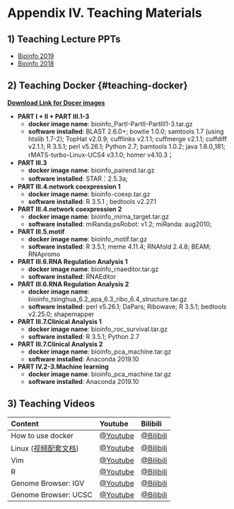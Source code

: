 # Appendix IV. Teaching Materials

## 1\) Teaching Lecture PPTs

* [Bioinfo 2019](https://cloud.tsinghua.edu.cn/d/b707e65b559549069938/?p=/bioinfo2019&mode=list)
* [Bioinfo 2018](https://cloud.tsinghua.edu.cn/d/b707e65b559549069938/?p=/bioinfo2018&mode=list)

## 2\) Teaching Docker {#teaching-docker}

[**Download Link for Docer images**](https://cloud.tsinghua.edu.cn/d/747db0edd36449289b6f/?p=/Docker&mode=list)

* **PART I + II + PART III.1-3**
  * **docker image name**: bioinfo\_PartI-PartII-PartIII1-3.tar.gz
  * **software installed**: BLAST 2.6.0+; bowtie 1.0.0; samtools 1.7 \(using htslib 1.7-2\); TopHat v2.0.9; cufflinks v2.1.1; cuffmerge v2.1.1; cuffdiff v2.1.1; R 3.5.1; perl v5.26.1; Python 2.7; bamtools 1.0.2; java 1.8.0\_181; rMATS-turbo-Linux-UCS4 v3.1.0; homer v4.10.3；
* **PART III.3**
  * **docker image name**: bioinfo\_pairend.tar.gz
  * **software installed**: STAR：2.5.3a;
* **PART III.4.network coexpression 1**
  * **docker image name**: bioinfo\-coexp.tar.gz
  * **software installed**: R 3.5.1 ; bedtools v2.27.1 
* **PART III.4.network coexpression 2**  
  * **docker image name**: bioinfo_mirna_target.tar.gz
  * **software installed**: miRanda;psRobot: v1.2; miRanda: aug2010; 
* **PART III.5.motif**
  * **docker image name**: bioinfo_motif.tar.gz
  * **software installed**: R 3.5.1; meme 4.11.4; RNAfold 2.4.8; BEAM; RNApromo 
* **PART III.6.RNA Regulation Analysis 1** 
  * **docker image name**:  bioinfo_rnaeditor.tar.gz
  * **software installed**:   RNAEditor
* **PART III.6.RNA Regulation Analysis 2**
  * **docker image name**: bioinfo_tsinghua_6.2_apa_6.3_ribo_6.4_structure.tar.gz
  * **software installed**:  perl v5.26.1; DaPars; Ribowave; R 3.5.1; bedtools v2.25.0; shapemapper 
* **PART III.7.Clinical Analysis 1** 
  * **docker image name**: bioinfo_roc_survival.tar.gz
  * **software installed**: R 3.5.1; Python 2.7 
* **PART III.7.Clinical Analysis 2** 
  * **docker image name**: bioinfo_pca_machine.tar.gz
  * **software installed**: Anaconda 2019.10
* **PART IV.2-3.Machine learning** 
  * **docker image name**: bioinfo_pca_machine.tar.gz
  * **software installed**: Anaconda 2019.10

## 3\) Teaching Videos

| Content | Youtube | Bilibili |
| :--- | :--- | :--- |
| How to use docker | [@Youtube](https://youtu.be/vp0t2T1KFG4) | [@Bilibili](https://www.bilibili.com/video/av66604789?pop_share=1) |
| Linux \([视频配套文档](https://lulab1.gitbook.io/training/part-i.-programming-skills/2.linux)\) | [@Youtube](https://youtu.be/cOmJvMjn5CU)  | [@Bilibili](https://player.bilibili.com/player.html?aid=30590225&cid=53392482&page=1)  |
| Vim |  [@Youtube](https://youtu.be/isKMZMlSWa0) |  [@Bilibili](https://www.bilibili.com/video/av66604626?pop_share=1) |
| R | [@Youtube](https://youtu.be/A0YKZgxvpXM) |  [@Bilibili](https://player.bilibili.com/player.html?aid=30590474&cid=53392848&page=1) |
| Genome Browser: IGV | [@Youtube](https://youtu.be/6_1ZcVw7ptU) | [@Bilibili](https://www.bilibili.com/video/av30448472/) |
| Genome Browser: UCSC | [@Youtube](https://youtu.be/eTgEtfI65hA) | [@Bilibili](https://www.bilibili.com/video/av30448417) |

